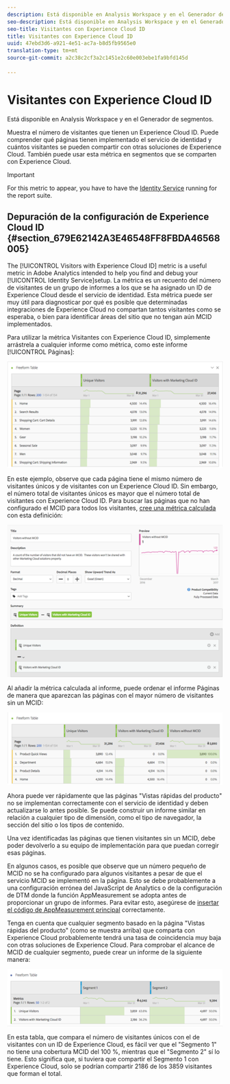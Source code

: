 ```yaml
---
description: Está disponible en Analysis Workspace y en el Generador de segmentos.
seo-description: Está disponible en Analysis Workspace y en el Generador de segmentos.
seo-title: Visitantes con Experience Cloud ID
title: Visitantes con Experience Cloud ID
uuid: 47ebd3d6-a921-4e51-ac7a-b8d5fb9565e0
translation-type: tm+mt
source-git-commit: a2c38c2cf3a2c1451e2c60e003ebe1fa9bfd145d

---
```



# Visitantes con Experience Cloud ID

Está disponible en Analysis Workspace y en el Generador de segmentos.

Muestra el número de visitantes que tienen un Experience Cloud ID. Puede comprender qué páginas tienen implementado el servicio de identidad y cuántos visitantes se pueden compartir con otras soluciones de Experience Cloud. También puede usar esta métrica en segmentos que se comparten con Experience Cloud.

>[!IMPORTANT]
>
>For this metric to appear, you have to have the [Identity Service](https://marketing.adobe.com/resources/help/en_US/mcvid/) running for the report suite.

## Depuración de la configuración de Experience Cloud ID {#section_679E62142A3E46548FF8FBDA46568005}

The [!UICONTROL Visitors with Experience Cloud ID] metric is a useful metric in Adobe Analytics intended to help you find and debug your [!UICONTROL Identity Service]setup. La métrica es un recuento del número de visitantes de un grupo de informes a los que se ha asignado un ID de Experience Cloud desde el servicio de identidad. Esta métrica puede ser muy útil para diagnosticar por qué es posible que determinadas integraciones de Experience Cloud no compartan tantos visitantes como se esperaba, o bien para identificar áreas del sitio que no tengan aún MCID implementados.

Para utilizar la métrica Visitantes con Experience Cloud ID, simplemente arrástrela a cualquier informe como métrica, como este informe [!UICONTROL Páginas]:

![](assets/metric-mcvid1.png)

En este ejemplo, observe que cada página tiene el mismo número de visitantes únicos y de visitantes con un Experience Cloud ID. Sin embargo, el número total de visitantes únicos es mayor que el número total de visitantes con Experience Cloud ID. Para buscar las páginas que no han configurado el MCID para todos los visitantes, [cree una métrica calculada](https://marketing.adobe.com/resources/help/en_US/analytics/calcmetrics/cm_build_metrics.html) con esta definición:

![](assets/metric-mcvid2.png)

Al añadir la métrica calculada al informe, puede ordenar el informe Páginas de manera que aparezcan las páginas con el mayor número de visitantes sin un MCID:

![](assets/metric-mcvid3.png)

Ahora puede ver rápidamente que las páginas "Vistas rápidas del producto" no se implementan correctamente con el servicio de identidad y deben actualizarse lo antes posible. Se puede construir un informe similar en relación a cualquier tipo de dimensión, como el tipo de navegador, la sección del sitio o los tipos de contenido.

Una vez identificadas las páginas que tienen visitantes sin un MCID, debe poder devolverlo a su equipo de implementación para que puedan corregir esas páginas.

En algunos casos, es posible que observe que un número pequeño de MCID no se ha configurado para algunos visitantes a pesar de que el servicio MCID se implementó en la página. Esto se debe probablemente a una configuración errónea del JavaScript de Analytics o de la configuración de DTM donde la función AppMeasurement se adopta antes de proporcionar un grupo de informes. Para evitar esto, asegúrese de [insertar el código de AppMeasurement principal](https://marketing.adobe.com/resources/help/en_US/sc/implement/dtm/t_appmeasurement-code.html) correctamente.

Tenga en cuenta que cualquier segmento basado en la página "Vistas rápidas del producto" (como se muestra arriba) que comparta con Experience Cloud probablemente tendrá una tasa de coincidencia muy baja con otras soluciones de Experience Cloud. Para comprobar el alcance de MCID de cualquier segmento, puede crear un informe de la siguiente manera:

![](assets/metric-mcvid4.png)

En esta tabla, que compara el número de visitantes únicos con el de visitantes con un ID de Experience Cloud, es fácil ver que el "Segmento 1" no tiene una cobertura MCID del 100 %, mientras que el "Segmento 2" sí lo tiene. Esto significa que, si tuviera que compartir el Segmento 1 con Experience Cloud, solo se podrían compartir 2186 de los 3859 visitantes que forman el total.
